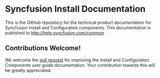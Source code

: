 # Syncfusion Install Documentation

This is the GitHub repository for the technical product documentation for Syncfusion Install and Configuration components. This documentation is published to http://help.syncfusion.com/common 

## Contributions Welcome!

We welcome the [pull request](https://docs.github.com/en/github/managing-files-in-a-repository/editing-files-in-another-users-repository) for improving the Install and Configuration Components user guide documentation. Your contribution towards this will be greatly appreciated.
